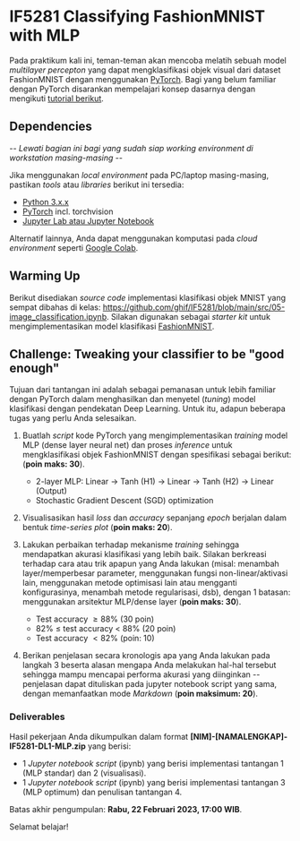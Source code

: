 # IF5281 Classifying FashionMNIST with MLP
Pada praktikum kali ini, teman-teman akan mencoba melatih sebuah model *multilayer percepton* yang dapat mengklasifikasi objek visual dari dataset FashionMNIST dengan menggunakan [PyTorch](https://pytorch.org).
Bagi yang belum familiar dengan PyTorch disarankan mempelajari konsep dasarnya dengan mengikuti [tutorial berikut](https://pytorch.org/tutorials/).

## Dependencies
-- *Lewati bagian ini bagi yang sudah siap working environment di workstation masing-masing* --

Jika menggunakan *local environment* pada PC/laptop masing-masing, pastikan *tools* atau *libraries* berikut ini tersedia:
- [Python 3.x.x](https://www.python.org/)
- [PyTorch](https://pytorch.org/) incl. torchvision
- [Jupyter Lab atau Jupyter Notebook](https://jupyter.org/)

Alternatif lainnya, Anda dapat menggunakan komputasi pada *cloud environment* seperti [Google Colab](https://colab.research.google.com/).

## Warming Up
Berikut disediakan *source code* implementasi klasifikasi objek MNIST yang sempat dibahas di kelas: https://github.com/ghif/IF5281/blob/main/src/05-image_classification.ipynb. 
Silakan digunakan sebagai *starter kit* untuk mengimplementasikan model klasifikasi [FashionMNIST](https://pytorch.org/vision/stable/generated/torchvision.datasets.FashionMNIST.html).

## Challenge: Tweaking your classifier to be "good enough"
Tujuan dari tantangan ini adalah sebagai pemanasan untuk lebih familiar dengan PyTorch dalam menghasilkan dan menyetel (*tuning*) model klasifikasi dengan pendekatan Deep Learning. 
Untuk itu, adapun beberapa tugas yang perlu Anda selesaikan.
1. Buatlah *script* kode PyTorch yang mengimplementasikan *training* model MLP (dense layer neural net) dan proses *inference* untuk mengklasifikasi objek FashionMNIST dengan spesifikasi sebagai berikut: (__poin maks: 30__).
    - 2-layer MLP: Linear -> Tanh (H1) -> Linear -> Tanh (H2) -> Linear (Output)
    - Stochastic Gradient Descent (SGD) optimization
    
    
2. Visualisasikan hasil *loss* dan *accuracy* sepanjang *epoch* berjalan dalam bentuk *time-series plot* (__poin maks: 20__).

3. Lakukan perbaikan terhadap mekanisme *training* sehingga mendapatkan akurasi klasifikasi yang lebih baik. Silakan berkreasi terhadap cara atau trik apapun yang Anda lakukan (misal: menambah layer/memperbesar parameter, menggunakan fungsi non-linear/aktivasi lain, menggunakan metode optimisasi lain atau mengganti konfigurasinya, menambah metode regularisasi, dsb), dengan 1 batasan: menggunakan arsitektur MLP/dense layer (__poin maks: 30__).
    - Test accuracy $\geq 88\%$ (30 poin)
    - $82\%$ $\leq$ test accuracy $<$ $88\%$ (20 poin)
    - Test accuracy $< 82\%$ (poin: 10)


4. Berikan penjelasan secara kronologis apa yang Anda lakukan pada langkah 3 beserta alasan mengapa Anda melakukan hal-hal tersebut sehingga mampu mencapai performa akurasi yang diinginkan -- penjelasan dapat dituliskan pada jupyter notebook script yang sama, dengan memanfaatkan mode *Markdown* (__poin maksimum: 20__).

### Deliverables
Hasil pekerjaan Anda dikumpulkan dalam format __[NIM]-[NAMALENGKAP]-IF5281-DL1-MLP.zip__ yang berisi:
- 1 *Jupyter notebook script* (ipynb) yang berisi implementasi tantangan 1 (MLP standar) dan 2 (visualisasi).
- 1 *Jupyter notebook script* (ipynb) yang berisi implementasi tantangan 3 (MLP optimum) dan penulisan tantangan 4.

Batas akhir pengumpulan: __Rabu, 22 Februari 2023, 17:00 WIB__.

Selamat belajar!